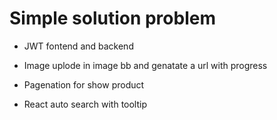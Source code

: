 # Simple solution problem

- JWT fontend and backend

- Image uplode in image bb and genatate a url with progress

- Pagenation for show product

- React auto search with tooltip
